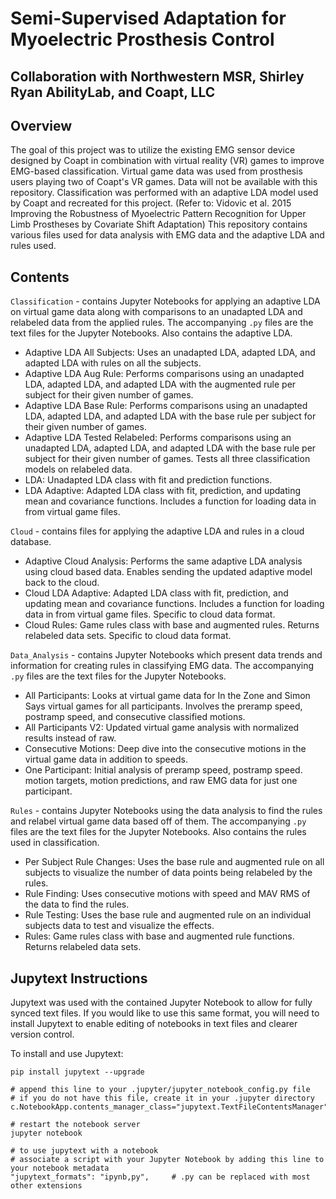 # Semi-Supervised Adaptation for Myoelectric Prosthesis Control
## Collaboration with Northwestern MSR, Shirley Ryan AbilityLab, and Coapt, LLC

## Overview
The goal of this project was to utilize the existing EMG sensor device designed by Coapt in combination with virtual reality (VR) games to improve EMG-based classification. Virtual game data was used from prosthesis users playing two of Coapt's VR games. Data will not be available with this repository. Classification was performed with an adaptive LDA model used by Coapt and recreated for this project. (Refer to: Vidovic et al. 2015 Improving the Robustness of Myoelectric Pattern Recognition for Upper Limb Prostheses by Covariate Shift Adaptation) This repository contains various files used for data analysis with EMG data and the adaptive LDA and rules used. 

## Contents
`Classification` - contains Jupyter Notebooks for applying an adaptive LDA on virtual game data along with comparisons to an unadapted LDA and relabeled data from the applied rules. The accompanying `.py` files are the text files for the Jupyter Notebooks. Also contains the adaptive LDA.

- Adaptive LDA All Subjects: Uses an unadapted LDA, adapted LDA, and adapted LDA with rules on all the subjects. 
- Adaptive LDA Aug Rule: Performs comparisons using an unadapted LDA, adapted LDA, and adapted LDA with the augmented rule per subject for their given number of games.
- Adaptive LDA Base Rule: Performs comparisons using an unadapted LDA, adapted LDA, and adapted LDA with the base rule per subject for their given number of games.
- Adaptive LDA Tested Relabeled: Performs comparisons using an unadapted LDA, adapted LDA, and adapted LDA with the base rule per subject for their given number of games. Tests all three classification models on relabeled data. 
- LDA: Unadapted LDA class with fit and prediction functions.
- LDA Adaptive: Adapted LDA class with fit, prediction, and updating mean and covariance functions. Includes a function for loading data in from virtual game files.

`Cloud` - contains files for applying the adaptive LDA and rules in a cloud database. 

- Adaptive Cloud Analysis: Performs the same adaptive LDA analysis using cloud based data. Enables sending the updated adaptive model back to the cloud.
- Cloud LDA Adaptive: Adapted LDA class with fit, prediction, and updating mean and covariance functions. Includes a function for loading data in from virtual game files. Specific to cloud data format.
- Cloud Rules: Game rules class with base and augmented rules. Returns relabeled data sets. Specific to cloud data format. 

`Data_Analysis` - contains Jupyter Notebooks which present data trends and information for creating rules in classifying EMG data. The accompanying `.py` files are the text files for the Jupyter Notebooks. 

- All Participants: Looks at virtual game data for In the Zone and Simon Says virtual games for all participants. Involves the preramp speed, postramp speed, and consecutive classified motions.
- All Participants V2: Updated virtual game analysis with normalized results instead of raw.
- Consecutive Motions: Deep dive into the consecutive motions in the virtual game data in addition to speeds.
- One Participant: Initial analysis of preramp speed, postramp speed. motion targets, motion predictions, and raw EMG data for just one participant. 

`Rules` - contains Jupyter Notebooks using the data analysis to find the rules and relabel virtual game data based off of them. The accompanying `.py` files are the text files for the Jupyter Notebooks. Also contains the rules used in classification. 

- Per Subject Rule Changes: Uses the base rule and augmented rule on all subjects to visualize the number of data points being relabeled by the rules.
- Rule Finding: Uses consecutive motions with speed and MAV RMS of the data to find the rules. 
- Rule Testing: Uses the base rule and augmented rule on an individual subjects data to test and visualize the effects. 
- Rules: Game rules class with base and augmented rule functions. Returns relabeled data sets.

## Jupytext Instructions
Jupytext was used with the contained Jupyter Notebook to allow for fully synced text files. If you would like to use this same format, you will need to install Jupytext to enable editing of notebooks in text files and clearer version control. 

To install and use Jupytext:
```
pip install jupytext --upgrade

# append this line to your .jupyter/jupyter_notebook_config.py file
# if you do not have this file, create it in your .jupyter directory
c.NotebookApp.contents_manager_class="jupytext.TextFileContentsManager"

# restart the notebook server
jupyter notebook

# to use jupytext with a notebook
# associate a script with your Jupyter Notebook by adding this line to your notebook metadata
"jupytext_formats": "ipynb,py",     # .py can be replaced with most other extensions
```
